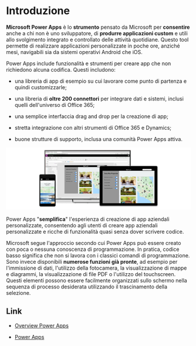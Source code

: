 
# Introduzione

**Microsoft Power Apps** è lo **strumento** pensato da Microsoft per **consentire** anche a chi non è uno sviluppatore, di **produrre applicazioni custom** e utili allo svolgimento integrato e controllato delle attività quotidiane.
Questo tool permette di realizzare applicazioni personalizzate in poche ore, anziché mesi, navigabili sia da sistemi operativi Android che iOS. 

Power Apps include funzionalità e strumenti per creare app che non richiedono alcuna codifica. Questi includono:

- una libreria di app di esempio su cui lavorare come punto di partenza e quindi customizzarle;

- una libreria di **oltre 200 connettori** per integrare dati e sistemi, inclusi quelli dell'universo di Office 365;

- una semplice interfaccia drag and drop per la creazione di app;

- stretta integrazione con altri strumenti di Office 365 e Dynamics;

- buone strutture di supporto, inclusa una comunità Power Apps attiva. 

![Mobile, Tablet e Desktop](../../static/img/power-apps/powerapps-intro.png)

Power Apps "**semplifica**" l'esperienza di creazione di app aziendali personalizzate, consentendo agli utenti di creare app aziendali personalizzate e ricche di funzionalità quasi senza dover scrivere codice.

Microsoft segue l'approccio secondo cui Power Apps può essere creato con poca o nessuna conoscenza di programmazione. In pratica, codice basso significa che non si lavora con i classici comandi di programmazione. Sono invece disponibili **numerose funzioni già pronte**, ad esempio per l'immissione di dati, l'utilizzo della fotocamera, la visualizzazione di mappe e diagrammi, la visualizzazione di file PDF o l'utilizzo del touchscreen. Questi elementi possono essere facilmente organizzati sullo schermo nella sequenza di processo desiderata utilizzando il trascinamento della selezione.

## Link

- [Overview Power Apps](https://learn.microsoft.com/it-it/power-apps/powerapps-overview) 

- [Power Apps](https://weblog.metisoft.it/microsoft-powerapps)